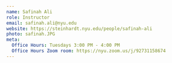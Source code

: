 ```yaml
---
name: Safinah Ali
role: Instructor
email: safinah.ali@nyu.edu
website: https://steinhardt.nyu.edu/people/safinah-ali
photo: safinah.JPG
meta:
  Office Hours: Tuesdays 3:00 PM - 4:00 PM
  Office Hours Zoom room: https://nyu.zoom.us/j/92731158674
---
```


<!-- [Schedule an appointment](#){: .btn .btn-outline } -->
